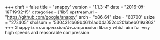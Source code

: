 +++
draft = false
title = "snappy"
version = "1.1.3-4"
date = "2016-09-18T19:32:15"
categories = ['lib']
upstreamurl = "https://github.com/google/snappy"
arch = "x86_64"
size = "60700"
usize = "273405"
sha1sum = "530431db69b461b1ad04a052cc201abeb019a863"
+++
Snappy is a compression/decompression library which aim for very high speeds and reasonable compression